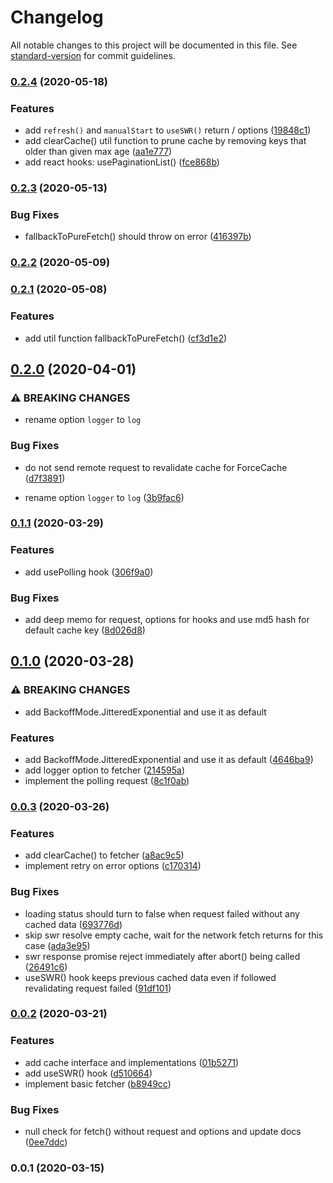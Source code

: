 # Changelog

All notable changes to this project will be documented in this file. See [standard-version](https://github.com/conventional-changelog/standard-version) for commit guidelines.

### [0.2.4](https://github.com/rocwind/create-fetcher/compare/v0.2.3...v0.2.4) (2020-05-18)


### Features

* add `refresh()` and `manualStart` to `useSWR()` return / options ([19848c1](https://github.com/rocwind/create-fetcher/commit/19848c12fb213bbe69bdaa3d68088ab7189155f3))
* add clearCache() util function to prune cache by removing keys that older than given max age ([aa1e777](https://github.com/rocwind/create-fetcher/commit/aa1e77709407188cce41d56147b476ab8f957f13))
* add react hooks: usePaginationList() ([fce868b](https://github.com/rocwind/create-fetcher/commit/fce868b729e22a5450e040ff4b664e27d399b1d6))

### [0.2.3](https://github.com/rocwind/create-fetcher/compare/v0.2.2...v0.2.3) (2020-05-13)


### Bug Fixes

* fallbackToPureFetch() should throw on error ([416397b](https://github.com/rocwind/create-fetcher/commit/416397b68a11d10e33174fbfb16df502ebcb6ab3))

### [0.2.2](https://github.com/rocwind/create-fetcher/compare/v0.2.1...v0.2.2) (2020-05-09)

### [0.2.1](https://github.com/rocwind/create-fetcher/compare/v0.2.0...v0.2.1) (2020-05-08)


### Features

* add util function fallbackToPureFetch() ([cf3d1e2](https://github.com/rocwind/create-fetcher/commit/cf3d1e2296ce9cb438059c617b92f14811cdb6a3))

## [0.2.0](https://github.com/rocwind/create-fetcher/compare/v0.1.1...v0.2.0) (2020-04-01)


### ⚠ BREAKING CHANGES

* rename option `logger` to `log`

### Bug Fixes

* do not send remote request to revalidate cache for ForceCache ([d7f3891](https://github.com/rocwind/create-fetcher/commit/d7f389179f29a6d1900248ec6bc213cd94ee2dc3))


* rename option `logger` to `log` ([3b9fac6](https://github.com/rocwind/create-fetcher/commit/3b9fac630bbae70c1ec7143177d4dd39e777847c))

### [0.1.1](https://github.com/rocwind/create-fetcher/compare/v0.1.0...v0.1.1) (2020-03-29)


### Features

* add usePolling hook ([306f9a0](https://github.com/rocwind/create-fetcher/commit/306f9a0e4d74955a4613f9cf5a827d5de826409f))


### Bug Fixes

* add deep memo for request, options for hooks and use md5 hash for default cache key ([8d026d8](https://github.com/rocwind/create-fetcher/commit/8d026d87b6228d8833a3db3feeaf2fa8c6d1130b))

## [0.1.0](https://github.com/rocwind/create-fetcher/compare/v0.0.3...v0.1.0) (2020-03-28)


### ⚠ BREAKING CHANGES

* add BackoffMode.JitteredExponential and use it as default

### Features

* add BackoffMode.JitteredExponential and use it as default ([4646ba9](https://github.com/rocwind/create-fetcher/commit/4646ba921336cd6b09f7e30b2e7ff82f9e6191e7))
* add logger option to fetcher ([214595a](https://github.com/rocwind/create-fetcher/commit/214595a6c42cb4fbf20b76496cf144e11c0af588))
* implement the polling request ([8c1f0ab](https://github.com/rocwind/create-fetcher/commit/8c1f0ab42103630ef0ff2bc1422fe0f9c0e2b438))

### [0.0.3](https://github.com/rocwind/create-fetcher/compare/v0.0.2...v0.0.3) (2020-03-26)


### Features

* add clearCache() to fetcher ([a8ac9c5](https://github.com/rocwind/create-fetcher/commit/a8ac9c5d142d261690f832f92d6d937f5e13b59a))
* implement retry on error options ([c170314](https://github.com/rocwind/create-fetcher/commit/c170314cd66e370c1d16d790b0b5effc2641be92))


### Bug Fixes

* loading status should turn to false when request failed without any cached data ([693776d](https://github.com/rocwind/create-fetcher/commit/693776dfa01a02ba1cc68454e9f3f2959cf77dd8))
* skip swr resolve empty cache, wait for the network fetch returns for this case ([ada3e95](https://github.com/rocwind/create-fetcher/commit/ada3e95aa12a74144416cb3f26d091456d8796e5))
* swr response promise reject immediately after abort() being called ([26491c6](https://github.com/rocwind/create-fetcher/commit/26491c6de83956aa765cdf6bb444d0465b54f0d0))
* useSWR() hook keeps previous cached data even if followed revalidating request failed ([91df101](https://github.com/rocwind/create-fetcher/commit/91df101f397ae8bf8a2ac73cbda5d212e3bad7a9))

### [0.0.2](https://github.com/rocwind/create-fetcher/compare/v0.0.1...v0.0.2) (2020-03-21)


### Features

* add cache interface and implementations ([01b5271](https://github.com/rocwind/create-fetcher/commit/01b5271e2e7504a214d38017ddf4ed624058ca47))
* add useSWR() hook ([d510664](https://github.com/rocwind/create-fetcher/commit/d5106647da10335b1844aec6ec8b5608c6132e42))
* implement basic fetcher ([b8949cc](https://github.com/rocwind/create-fetcher/commit/b8949cc18d29223cb3e2fcb7332a796f15a26a32))


### Bug Fixes

* null check for fetch() without request and options and update docs ([0ee7ddc](https://github.com/rocwind/create-fetcher/commit/0ee7ddc4dff38949d92a9e26f0b27f580f2aed5e))

### 0.0.1 (2020-03-15)
